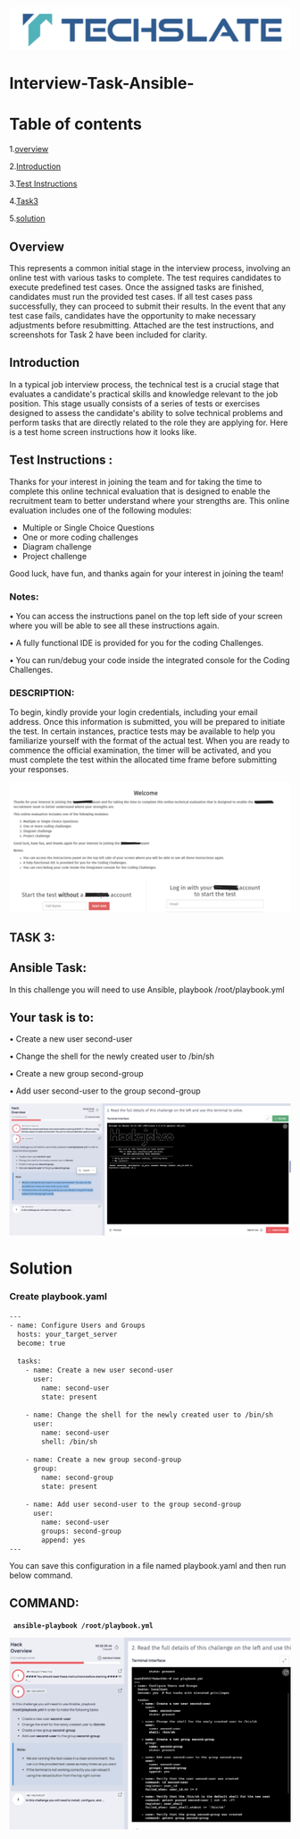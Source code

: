 ![TechSlate](../../global/images/ts.png)

# Interview-Task-Ansible-

# Table of contents

1.[overview](#**<overview>)

2.[Introduction](#**<Introduction>**)

3.[Test Instructions](#**<Test-Instructions>**)

4.[Task3](#**<Task3>**)

5.[solution](#**<solution>**)

## **Overview**

This represents a common initial stage in the interview process, involving an online test with various tasks to complete. The test requires candidates to execute predefined test cases. Once the assigned tasks are finished, candidates must run the provided test cases. If all test cases pass successfully, they can proceed to submit their results. In the event that any test case fails, candidates have the opportunity to make necessary adjustments before resubmitting. Attached are the test instructions, and screenshots for Task 2 have been included for clarity.

## **Introduction**

In a typical job interview process, the technical test is a crucial stage that evaluates a candidate's practical skills and knowledge relevant to the job position. This stage usually consists of a series of tests or exercises designed to assess the candidate's ability to solve technical problems and perform tasks that are directly related to the role they are applying for. Here is a test home screen instructions how it looks like.

## Test Instructions : 

Thanks for your interest in joining the team and for taking the time to complete this online technical evaluation that is designed to enable the recruitment team to better understand where your strengths are.
This online evaluation includes one of the following modules:
* Multiple or Single Choice Questions
* One or more coding challenges
* Diagram challenge
* Project challenge

Good luck, have fun, and thanks again for your interest in joining the team!

### Notes:

• You can access the instructions panel on the top left side of your screen where you will be able to see all these instructions again.

• A fully functional IDE is provided for you for the coding Challenges.

• You can run/debug your code inside the integrated console for the Coding Challenges.

### DESCRIPTION: 

To begin, kindly provide your login credentials, including your email address. Once this information is submitted, you will be prepared to initiate the test. In certain instances, practice tests may be available to help you familiarize yourself with the format of the actual test. When you are ready to commence the official examination, the timer will be activated, and you must complete the test within the allocated time frame before submitting your responses.

![Visual studio page](../git-task/images/Testhome1.png)

## TASK 3:

## Ansible Task:

In this challenge you will need to use Ansible, playbook /root/playbook.yml 

## Your task is to:

• Create a new user second-user

• Change the shell for the newly created user to /bin/sh

• Create a new group second-group

• Add user second-user to the group second-group

![Visual studio page](../git-task/images/ansible-task1.png)

# **Solution**

### **Create playbook.yaml**

```
---
- name: Configure Users and Groups
  hosts: your_target_server
  become: true

  tasks:
    - name: Create a new user second-user
      user:
        name: second-user
        state: present

    - name: Change the shell for the newly created user to /bin/sh
      user:
        name: second-user
        shell: /bin/sh

    - name: Create a new group second-group
      group:
        name: second-group
        state: present

    - name: Add user second-user to the group second-group
      user:
        name: second-user
        groups: second-group
        append: yes
---
```

You can save this configuration in a file named playbook.yaml and then run below command.

## COMMAND: 

**``` ansible-playbook /root/playbook.yml```**

![Visual studio page](../git-task/images/ansible-task3.png)

